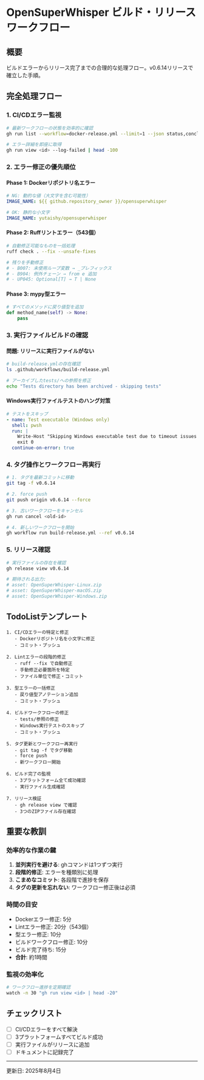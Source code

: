 # OpenSuperWhisper ビルド・リリースワークフロー

## 概要
ビルドエラーからリリース完了までの合理的な処理フロー。v0.6.14リリースで確立した手順。

## 完全処理フロー

### 1. CI/CDエラー監視
```bash
# 最新ワークフローの状態を効率的に確認
gh run list --workflow=docker-release.yml --limit=1 --json status,conclusion,databaseId

# エラー詳細を即座に取得
gh run view <id> --log-failed | head -100
```

### 2. エラー修正の優先順位

#### Phase 1: Dockerリポジトリ名エラー
```yaml
# NG: 動的な値（大文字を含む可能性）
IMAGE_NAME: ${{ github.repository_owner }}/opensuperwhisper

# OK: 静的な小文字
IMAGE_NAME: yutaishy/opensuperwhisper
```

#### Phase 2: Ruffリントエラー（543個）
```bash
# 自動修正可能なものを一括処理
ruff check . --fix --unsafe-fixes

# 残りを手動修正
# - B007: 未使用ループ変数 → _プレフィックス
# - B904: 例外チェーン → from e 追加
# - UP045: Optional[T] → T | None
```

#### Phase 3: mypy型エラー
```python
# すべてのメソッドに戻り値型を追加
def method_name(self) -> None:
    pass
```

### 3. 実行ファイルビルドの確認

#### 問題: リリースに実行ファイルがない
```bash
# build-release.ymlの存在確認
ls .github/workflows/build-release.yml

# アーカイブしたtests/への参照を修正
echo "Tests directory has been archived - skipping tests"
```

#### Windows実行ファイルテストのハング対策
```yaml
# テストをスキップ
- name: Test executable (Windows only)
  shell: pwsh
  run: |
    Write-Host "Skipping Windows executable test due to timeout issues in CI"
    exit 0
  continue-on-error: true
```

### 4. タグ操作とワークフロー再実行

```bash
# 1. タグを最新コミットに移動
git tag -f v0.6.14

# 2. force push
git push origin v0.6.14 --force

# 3. 古いワークフローをキャンセル
gh run cancel <old-id>

# 4. 新しいワークフローを開始
gh workflow run build-release.yml --ref v0.6.14
```

### 5. リリース確認

```bash
# 実行ファイルの存在を確認
gh release view v0.6.14

# 期待される出力:
# asset: OpenSuperWhisper-Linux.zip
# asset: OpenSuperWhisper-macOS.zip
# asset: OpenSuperWhisper-Windows.zip
```

## TodoListテンプレート

```
1. CI/CDエラーの特定と修正
   - Dockerリポジトリ名を小文字に修正
   - コミット・プッシュ
   
2. Lintエラーの段階的修正
   - ruff --fix で自動修正
   - 手動修正必要箇所を特定
   - ファイル単位で修正・コミット
   
3. 型エラーの一括修正
   - 戻り値型アノテーション追加
   - コミット・プッシュ
   
4. ビルドワークフローの修正
   - tests/参照の修正
   - Windows実行テストのスキップ
   - コミット・プッシュ
   
5. タグ更新とワークフロー再実行
   - git tag -f でタグ移動
   - force push
   - 新ワークフロー開始
   
6. ビルド完了の監視
   - 3プラットフォーム全て成功確認
   - 実行ファイル生成確認
   
7. リリース検証
   - gh release view で確認
   - 3つのZIPファイル存在確認
```

## 重要な教訓

### 効率的な作業の鍵
1. **並列実行を避ける**: ghコマンドは1つずつ実行
2. **段階的修正**: エラーを種類別に処理
3. **こまめなコミット**: 各段階で進捗を保存
4. **タグの更新を忘れない**: ワークフロー修正後は必須

### 時間の目安
- Dockerエラー修正: 5分
- Lintエラー修正: 20分（543個）
- 型エラー修正: 10分
- ビルドワークフロー修正: 10分
- ビルド完了待ち: 15分
- **合計**: 約1時間

### 監視の効率化
```bash
# ワークフロー進捗を定期確認
watch -n 30 "gh run view <id> | head -20"
```

## チェックリスト

- [ ] CI/CDエラーをすべて解決
- [ ] 3プラットフォームすべてビルド成功
- [ ] 実行ファイルがリリースに追加
- [ ] ドキュメントに記録完了

---
更新日: 2025年8月4日